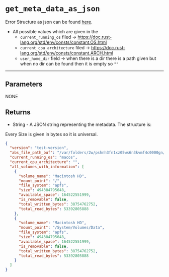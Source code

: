 # `get_meta_data_as_json`

Error Structure as json can be found [here](./error_structure.md).

- All possible values which are given in the 
  - `current_running_os` filed -> https://doc.rust-lang.org/std/env/consts/constant.OS.html
  - `current_cpu_architecture` filed -> https://doc.rust-lang.org/std/env/consts/constant.ARCH.html
  - `user_home_dir` field -> when there is a dir there is a path given but when no dir can be found
    then it is empty so `""`
---
## Parameters
NONE

## Returns
- String - A JSON string representing the metadata. The structure is:

Every Size is given in bytes so it is universal.

```json
{
  "version": "test-version",
  "abs_file_path_buf": "/var/folders/2w/pshnh3fn1xz05ws6n3kvmf4c0000gn/T/.tmpjJuuxg/meta_data.json",
  "current_running_os": "macos",
  "current_cpu_architecture": "",
  "all_volumes_with_information": [
    {
      "volume_name": "Macintosh HD",
      "mount_point": "/",
      "file_system": "apfs",
      "size": 494384795648,
      "available_space": 164522551999,
      "is_removable": false,
      "total_written_bytes": 38754762752,
      "total_read_bytes": 53392805888
    },
    {
      "volume_name": "Macintosh HD",
      "mount_point": "/System/Volumes/Data",
      "file_system": "apfs",
      "size": 494384795648,
      "available_space": 164522551999,
      "is_removable": false,
      "total_written_bytes": 38754762752,
      "total_read_bytes": 53392805888
    }
  ]
}
```

